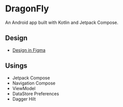 # DragonFly

An Android app built with Kotlin and Jetpack Compose.

## Design

- [Design in Figma](https://www.figma.com/design/T3Vg95lADAG6BGSkds1wVV/DragonFly?m=auto&t=HFtVknABmoQTOVSJ-1)

## Usings

- Jetpack Compose
- Navigation Compose
- ViewModel
- DataStore Preferences
- Dagger Hilt

